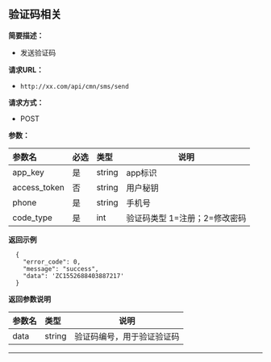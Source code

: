 
## 验证码相关
**简要描述：**

- 发送验证码

**请求URL：**
- ` http://xx.com/api/cmn/sms/send `

**请求方式：**
- POST

**参数：**

|参数名|必选|类型|说明|
|:----    |:---|:----- |-----   |
|app_key |是  |string |app标识   |
|access_token |否  |string | 用户秘钥   |
|phone     |是  |string | 手机号    |
|code_type     |是  |int | 验证码类型 1=注册；2=修改密码    |

 **返回示例**

```
  {
    "error_code": 0,
    "message": "success",
    "data": 'ZC1552688403887217'
  }
```

 **返回参数说明**

|参数名|类型|说明|
|:-----  |:-----|-----                           |
|data |string   |验证码编号，用于验证验证码  |

***
